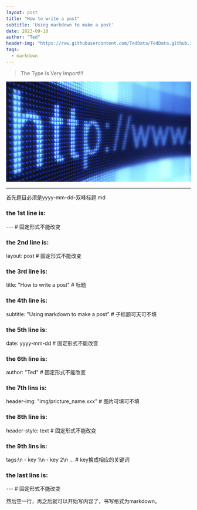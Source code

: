 ```yaml
---
layout: post
title: "How to write a post"
subtitle: 'Using markdown to make a post'
date: 2023-09-10
author: "Ted"
header-img: "https://raw.githubusercontent.com/TedData/TedData.github.io/master/img/post-bg-web"
tags:
  - markdown
---
```


> The Type Is Very Import!!!

![](https://raw.githubusercontent.com/TedData/TedData.github.io/master/img/post-bg-web.jpg)

---

首先题目必须是yyyy-mm-dd-双峰标题.md

### the 1st line is: 

--- # 固定形式不能改变

### the 2nd line is: 

layout: post # 固定形式不能改变

### the 3rd line is: 

title: "How to write a post" # 标题

### the 4th line is: 

subtitle: "Using markdown to make a post" # 子标题可天可不填

### the 5th line is: 

date: yyyy-mm-dd # 固定形式不能改变

### the 6th line is: 

author: "Ted" # 固定形式不能改变

### the 7th lins is: 

header-img: "img/pricture_name.xxx" # 图片可填可不填

### the 8th line is: 

header-style: text # 固定形式不能改变

### the 9th lins is: 

tags:\n  - key 1\n  - key 2\n  ... # key换成相应的关键词

### the last lins is: 

--- # 固定形式不能改变

然后空一行，再之后就可以开始写内容了，书写格式为markdown。
